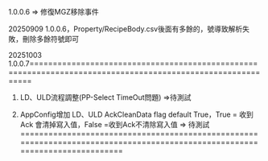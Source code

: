 1.0.0.6 => 修復MGZ移除事件

20250909 1.0.0.6，Property/RecipeBody.csv後面有多餘的，號導致解析失敗，刪除多餘符號即可


20251003 1.0.0.7============================================================================================================

1. LD、ULD流程調整(PP-Select TimeOut問題) =>待測試
                
2. AppConfig增加 LD、ULD AckCleanData flag default True，True = 收到Ack 會清掉寫入值，False =收到Ack不清除寫入值 => 待測試
============================================================================================================================
